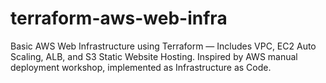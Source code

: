 # terraform-aws-web-infra
 Basic AWS Web Infrastructure using Terraform — Includes VPC, EC2 Auto Scaling, ALB, and S3 Static Website Hosting. Inspired by AWS manual deployment workshop, implemented as Infrastructure as Code.
